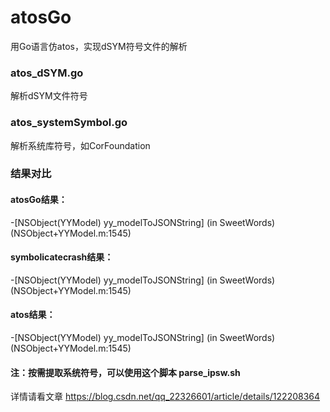 # atosGo
用Go语言仿atos，实现dSYM符号文件的解析

### atos_dSYM.go
解析dSYM文件符号

### atos_systemSymbol.go
解析系统库符号，如CorFoundation

### 结果对比

#### atosGo结果：
-[NSObject(YYModel) yy_modelToJSONString] (in SweetWords) (NSObject+YYModel.m:1545)
 
#### symbolicatecrash结果：
-[NSObject(YYModel) yy_modelToJSONString] (in SweetWords) (NSObject+YYModel.m:1545)
 
#### atos结果：
-[NSObject(YYModel) yy_modelToJSONString] (in SweetWords) (NSObject+YYModel.m:1545)

#### 注：按需提取系统符号，可以使用这个脚本 parse_ipsw.sh
详情请看文章 https://blog.csdn.net/qq_22326601/article/details/122208364
